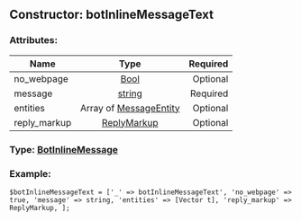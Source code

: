 ## Constructor: botInlineMessageText  

### Attributes:

| Name     |    Type       | Required |
|----------|:-------------:|---------:|
|no\_webpage|[Bool](../types/Bool.md) | Optional|
|message|[string](../types/string.md) | Required|
|entities|Array of [MessageEntity](../types/MessageEntity.md) | Optional|
|reply\_markup|[ReplyMarkup](../types/ReplyMarkup.md) | Optional|


### Type: [BotInlineMessage](../types/BotInlineMessage.md)

### Example:


```
$botInlineMessageText = ['_' => botInlineMessageText', 'no_webpage' => true, 'message' => string, 'entities' => [Vector t], 'reply_markup' => ReplyMarkup, ];
```